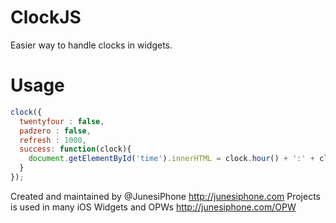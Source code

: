 # ClockJS

Easier way to handle clocks in widgets.

# Usage

```javascript
clock({
  twentyfour : false,
  padzero : false,
  refresh : 1000,
  success: function(clock){
    document.getElementById('time').innerHTML = clock.hour() + ':' + clock.minute();
  }
});
```

Created and maintained by @JunesiPhone http://junesiphone.com
Projects is used in many iOS Widgets and OPWs http://junesiphone.com/OPW
